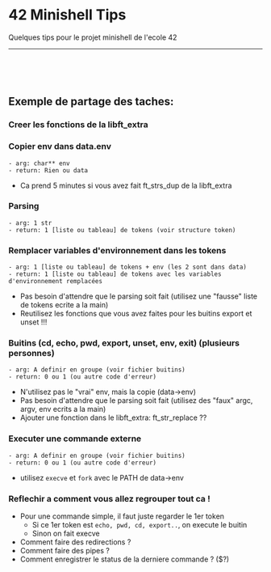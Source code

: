 # 42 Minishell Tips

Quelques tips pour le projet minishell de l'ecole 42

---

&nbsp;

&nbsp;

## Exemple de partage des taches:

### Creer les fonctions de la libft_extra

### Copier env dans data.env

```
- arg: char** env
- return: Rien ou data
```

- Ca prend 5 minutes si vous avez fait ft_strs_dup de la libft_extra

### Parsing

```
- arg: 1 str
- return: 1 [liste ou tableau] de tokens (voir structure token)
```

### Remplacer variables d'environnement dans les tokens

```
- arg: 1 [liste ou tableau] de tokens + env (les 2 sont dans data)
- return: 1 [liste ou tableau] de tokens avec les variables d'environnement remplacées
```

- Pas besoin d'attendre que le parsing soit fait (utilisez une "fausse" liste de tokens ecrite a la main)
- Reutilisez les fonctions que vous avez faites pour les buitins export et unset !!!

### Buitins (cd, echo, pwd, export, unset, env, exit) (plusieurs personnes)

```
- arg: A definir en groupe (voir fichier buitins)
- return: 0 ou 1 (ou autre code d'erreur)
```

- N'utilisez pas le "vrai" env, mais la copie (data->env)
- Pas besoin d'attendre que le parsing soit fait (utilisez des "faux" argc, argv, env ecrits a la main)
- Ajouter une fonction dans le libft_extra: ft_str_replace ??

### Executer une commande externe

```
- arg: A definir en groupe (voir fichier buitins)
- return: 0 ou 1 (ou autre code d'erreur)
```

- utilisez `execve` et `fork` avec le PATH de data->env

### Reflechir a comment vous allez regrouper tout ca !

- Pour une commande simple, il faut juste regarder le 1er token
  - Si ce 1er token est `echo, pwd, cd, export..`, on execute le buitin
  - Sinon on fait execve
- Comment faire des redirections ?
- Comment faire des pipes ?
- Comment enregistrer le status de la derniere commande ? ($?)

